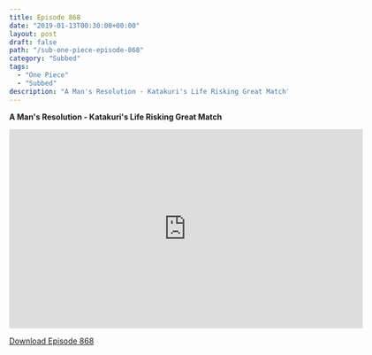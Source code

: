 ```yaml
---
title: Episode 868
date: "2019-01-13T00:30:00+00:00"
layout: post
draft: false
path: "/sub-one-piece-episode-868"
category: "Subbed"
tags:
  - "One Piece"
  - "Subbed"
description: "A Man's Resolution - Katakuri's Life Risking Great Match"
---
```


**A Man's Resolution - Katakuri's Life Risking Great Match**

<iframe width="640" height="360" src="https://www.rapidvideo.com/e/G6FRPHDM34" frameborder="0" marginwidth=0 marginheight=0 scrolling=no allowfullscreen></iframe>

<a href="http://ouo.io/qs/eCodkFEQ?s=https://rapidvid.to/d/https://www.rapidvideo.com/e/G6FRPHDM34">Download Episode 868</a>
